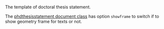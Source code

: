 The template of doctoral thesis statement.

The [phdthesisstatement document class](phdthesisstatement.cls) has option `showframe` to switch if to show geometry frame for texts or not.

